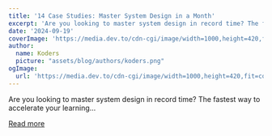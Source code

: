```yaml
---
title: '14 Case Studies: Master System Design in a Month'
excerpt: 'Are you looking to master system design in record time? The fastest way to accelerate your learning...'
date: '2024-09-19'
coverImage: 'https://media.dev.to/cdn-cgi/image/width=1000,height=420,fit=cover,gravity=auto,format=auto/https%3A%2F%2Fdev-to-uploads.s3.amazonaws.com%2Fuploads%2Farticles%2F1iwgd4yqx4qiqfujzjmh.png'
author:
  name: Koders
  picture: "assets/blog/authors/koders.png"
ogImage:
  url: 'https://media.dev.to/cdn-cgi/image/width=1000,height=420,fit=cover,gravity=auto,format=auto/https%3A%2F%2Fdev-to-uploads.s3.amazonaws.com%2Fuploads%2Farticles%2F1iwgd4yqx4qiqfujzjmh.png'
---
```


Are you looking to master system design in record time? The fastest way to accelerate your learning...

[Read more](https://dev.to/alexr/14-case-studies-master-system-design-in-a-month-2jk2)

